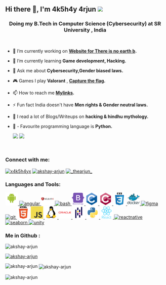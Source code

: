 <h2 align="left"> Hi there 👋, I'm 4k5h4y 4rjun <img src="https://media.giphy.com/media/mGcNjsfWAjY5AEZNw6/giphy.gif" width="50"></h2>



<h3 align="center">Doing my B.Tech in Computer Science (Cybersecurity) at SR University , India</h3>
<br />



- 🔭 I’m currently working on **[Website for There is no earth b](https://github.com/deokarniharika/TINEB-website-revamp).**

- 🌱 I’m currently learning **Game development, Hacking.**

- 💬 Ask me about **Cybersecurity,Gender biased laws.**

- 🎮 Games I play **Valorant** , **[Capture the flag](https://app.hackthebox.com/profile/425207).**

- 📫 How to reach me **[Mylinks](https://bit.ly/AKSHAYARJUN).**

- ⚡ Fun fact India doesn't have **Men rights & Gender neutral laws.**

- 📖 I read a lot of Blogs/Writeups on **hacking & hindhu mythology.**

- 🐍 - Favourite programming language is **Python.**

   <img src="https://imgs.xkcd.com/comics/python.png" width="300"> <img src=https://media.giphy.com/media/3oEjHWpiVIOGXT5l9m/giphy.gif width="341">
   
</br>
<h3 align="left">Connect with me:</h3>
<p align="left">
<a href="https://twitter.com/x4k5h4yx" target="blank"><img align="center" src="https://raw.githubusercontent.com/rahuldkjain/github-profile-readme-generator/master/src/images/icons/Social/twitter.svg" alt="x4k5h4yx" height="30" width="40" /></a>
<a href="https://codesandbox.com/akshay-arjun" target="blank"><img align="center" src="https://raw.githubusercontent.com/rahuldkjain/github-profile-readme-generator/master/src/images/icons/Social/codesandbox.svg" alt="akshay-arjun" height="30" width="40" /></a>
<a href="https://instagram.com/_thearjun_" target="blank"><img align="center" src="https://raw.githubusercontent.com/rahuldkjain/github-profile-readme-generator/master/src/images/icons/Social/instagram.svg" alt="_thearjun_" height="30" width="40" /></a>
</p>

<h3 align="left">Languages and Tools:</h3>
<p align="left"> <a href="https://developer.android.com" target="_blank" rel="noreferrer"> <img src="https://raw.githubusercontent.com/devicons/devicon/master/icons/android/android-original-wordmark.svg" alt="android" width="40" height="40"/> </a> <a href="https://angular.io" target="_blank" rel="noreferrer"> <img src="https://angular.io/assets/images/logos/angular/angular.svg" alt="angular" width="40" height="40"/> </a> <a href="https://angular.io" target="_blank" rel="noreferrer"> <img src="https://raw.githubusercontent.com/devicons/devicon/master/icons/angularjs/angularjs-original-wordmark.svg" alt="angularjs" width="40" height="40"/> </a> <a href="https://www.gnu.org/software/bash/" target="_blank" rel="noreferrer"> <img src="https://www.vectorlogo.zone/logos/gnu_bash/gnu_bash-icon.svg" alt="bash" width="40" height="40"/> </a> <a href="https://getbootstrap.com" target="_blank" rel="noreferrer"> <img src="https://raw.githubusercontent.com/devicons/devicon/master/icons/bootstrap/bootstrap-plain-wordmark.svg" alt="bootstrap" width="40" height="40"/> </a> <a href="https://www.cprogramming.com/" target="_blank" rel="noreferrer"> <img src="https://raw.githubusercontent.com/devicons/devicon/master/icons/c/c-original.svg" alt="c" width="40" height="40"/> </a> <a href="https://www.w3schools.com/cpp/" target="_blank" rel="noreferrer"> <img src="https://raw.githubusercontent.com/devicons/devicon/master/icons/cplusplus/cplusplus-original.svg" alt="cplusplus" width="40" height="40"/> </a> <a href="https://www.w3schools.com/css/" target="_blank" rel="noreferrer"> <img src="https://raw.githubusercontent.com/devicons/devicon/master/icons/css3/css3-original-wordmark.svg" alt="css3" width="40" height="40"/> </a> <a href="https://www.docker.com/" target="_blank" rel="noreferrer"> <img src="https://raw.githubusercontent.com/devicons/devicon/master/icons/docker/docker-original-wordmark.svg" alt="docker" width="40" height="40"/> </a> <a href="https://www.figma.com/" target="_blank" rel="noreferrer"> <img src="https://www.vectorlogo.zone/logos/figma/figma-icon.svg" alt="figma" width="40" height="40"/> </a> <a href="https://git-scm.com/" target="_blank" rel="noreferrer"> <img src="https://www.vectorlogo.zone/logos/git-scm/git-scm-icon.svg" alt="git" width="40" height="40"/> </a> <a href="https://www.w3.org/html/" target="_blank" rel="noreferrer"> <img src="https://raw.githubusercontent.com/devicons/devicon/master/icons/html5/html5-original-wordmark.svg" alt="html5" width="40" height="40"/> </a> <a href="https://developer.mozilla.org/en-US/docs/Web/JavaScript" target="_blank" rel="noreferrer"> <img src="https://raw.githubusercontent.com/devicons/devicon/master/icons/javascript/javascript-original.svg" alt="javascript" width="40" height="40"/> </a> <a href="https://www.linux.org/" target="_blank" rel="noreferrer"> <img src="https://raw.githubusercontent.com/devicons/devicon/master/icons/linux/linux-original.svg" alt="linux" width="40" height="40"/> </a> <a href="https://www.oracle.com/" target="_blank" rel="noreferrer"> <img src="https://raw.githubusercontent.com/devicons/devicon/master/icons/oracle/oracle-original.svg" alt="oracle" width="40" height="40"/> </a> <a href="https://pandas.pydata.org/" target="_blank" rel="noreferrer"> <img src="https://raw.githubusercontent.com/devicons/devicon/2ae2a900d2f041da66e950e4d48052658d850630/icons/pandas/pandas-original.svg" alt="pandas" width="40" height="40"/> </a> <a href="https://www.python.org" target="_blank" rel="noreferrer"> <img src="https://raw.githubusercontent.com/devicons/devicon/master/icons/python/python-original.svg" alt="python" width="40" height="40"/> </a> <a href="https://reactjs.org/" target="_blank" rel="noreferrer"> <img src="https://raw.githubusercontent.com/devicons/devicon/master/icons/react/react-original-wordmark.svg" alt="react" width="40" height="40"/> </a> <a href="https://reactnative.dev/" target="_blank" rel="noreferrer"> <img src="https://reactnative.dev/img/header_logo.svg" alt="reactnative" width="40" height="40"/> </a> <a href="https://seaborn.pydata.org/" target="_blank" rel="noreferrer"> <img src="https://seaborn.pydata.org/_images/logo-mark-lightbg.svg" alt="seaborn" width="40" height="40"/> </a> <a href="https://unity.com/" target="_blank" rel="noreferrer"> <img src="https://www.vectorlogo.zone/logos/unity3d/unity3d-icon.svg" alt="unity" width="40" height="40"/> </a> </p>
<h3 align="left">Me in Github :</h3>
<p align="left"> <img src="https://komarev.com/ghpvc/?username=akshay-arjun&label=Profile%20views&color=ff0000&style=plastic" alt="akshay-arjun" /> </p>

<p align="left"> <a href="https://github.com/ryo-ma/github-profile-trophy"><img src="https://github-profile-trophy.vercel.app/?username=akshay-arjun" alt="akshay-arjun" /></a> </p>

<p><img align="left" src="https://github-readme-stats.vercel.app/api/top-langs?username=akshay-arjun&show_icons=true&theme=tokyonight&locale=en&layout=compact" alt="akshay-arjun" /></p>

<p>&nbsp;<img align="center" src="https://github-readme-stats.vercel.app/api?username=akshay-arjun&show_icons=true&theme=tokyonight&locale=en" alt="akshay-arjun" /></p>

<p><img align="center" src="https://github-readme-streak-stats.herokuapp.com/?user=akshay-arjun&theme=dark" alt="akshay-arjun" /></p>
